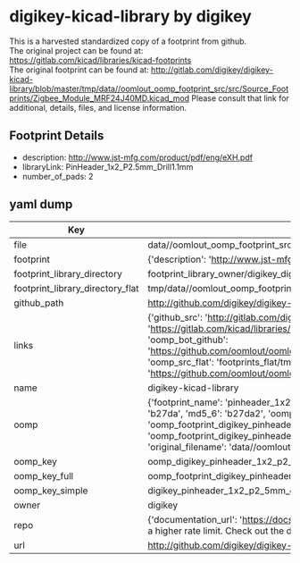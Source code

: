 # digikey-kicad-library by digikey  
This is a harvested standardized copy of a footprint from github.  
The original project can be found at:  
https://gitlab.com/kicad/libraries/kicad-footprints  
The original footprint can be found at:
http://gitlab.com/digikey/digikey-kicad-library/blob/master/tmp/data//oomlout_oomp_footprint_src/src/Source_Footprints/Zigbee_Module_MRF24J40MD.kicad_mod
Please consult that link for additional, details, files, and license information.  
## Footprint Details
* description: http://www.jst-mfg.com/product/pdf/eng/eXH.pdf  
* libraryLink: PinHeader_1x2_P2.5mm_Drill1.1mm  
* number_of_pads: 2  
## yaml dump  
| Key | Value |  
| --- | --- |  
| file | data//oomlout_oomp_footprint_src/digikey-kicad-library/src/Source_Footprints/PinHeader_1x2_P2.5mm_Drill1.1mm.kicad_mod |  
| footprint | {'description': 'http://www.jst-mfg.com/product/pdf/eng/eXH.pdf', 'libraryLink': 'PinHeader_1x2_P2.5mm_Drill1.1mm', 'number_of_pads': 2} |  
| footprint_library_directory | footprint_library_owner/digikey_digikey-kicad-library |  
| footprint_library_directory_flat | tmp/data//oomlout_oomp_footprint_src/footprints_flat/digikey_pinheader_1x2_p2_5mm_drill1_1mm_pinheader_1x2_p2_5mm_drill1_1mm/working |  
| github_path | http://github.com/digikey/digikey-kicad-library/blob/master/tmp/data//oomlout_oomp_footprint_src/src/Source_Footprints/PinHeader_1x2_P2.5mm_Drill1.1mm.kicad_mod |  
| links | {'github_src': 'http://gitlab.com/digikey/digikey-kicad-library/blob/master/tmp/data//oomlout_oomp_footprint_src/src/Source_Footprints/Zigbee_Module_MRF24J40MD.kicad_mod', 'github_src_repo': 'https://gitlab.com/kicad/libraries/kicad-footprints', 'oomp_bot': 'tmp/data//oomlout_oomp_footprint_src/footprints/digikey_pinheader_1x2_p2_5mm_drill1_1mm_pinheader_1x2_p2_5mm_drill1_1mm/working', 'oomp_bot_github': 'https://github.com/oomlout/oomlout_oomp_footprint_bot/tree/main/tmp/data//oomlout_oomp_footprint_src/footprints/digikey_pinheader_1x2_p2_5mm_drill1_1mm_pinheader_1x2_p2_5mm_drill1_1mm/working', 'oomp_src_flat': 'footprints_flat/tmp/data//oomlout_oomp_footprint_src/footprints_flat/digikey_pinheader_1x2_p2_5mm_drill1_1mm_pinheader_1x2_p2_5mm_drill1_1mm/working', 'oomp_src_flat_github': 'https://github.com/oomlout/oomlout_oomp_footprint_src/tree/main/tmp/data//oomlout_oomp_footprint_src/footprints_flat/digikey_pinheader_1x2_p2_5mm_drill1_1mm_pinheader_1x2_p2_5mm_drill1_1mm/working'} |  
| name | digikey-kicad-library |  
| oomp | {'footprint_name': 'pinheader_1x2_p2_5mm_drill1_1mm', 'library_name': 'pinheader_1x2_p2_5mm_drill1_1mm_kicad_mod', 'md5': 'b27da2e742310b64353d3e5df2074736', 'md5_10': 'b27da2e742', 'md5_5': 'b27da', 'md5_6': 'b27da2', 'oomp_key': 'oomp_digikey_pinheader_1x2_p2_5mm_drill1_1mm_pinheader_1x2_p2_5mm_drill1_1mm', 'oomp_key_extra': 'oomp_footprint_digikey_pinheader_1x2_p2_5mm_drill1_1mm_pinheader_1x2_p2_5mm_drill1_1mm', 'oomp_key_full': 'oomp_footprint_digikey_pinheader_1x2_p2_5mm_drill1_1mm_pinheader_1x2_p2_5mm_drill1_1mm_b27da2', 'oomp_key_simple': 'digikey_pinheader_1x2_p2_5mm_drill1_1mm_pinheader_1x2_p2_5mm_drill1_1mm', 'original_filename': 'data//oomlout_oomp_footprint_src/digikey-kicad-library/src/Source_Footprints/PinHeader_1x2_P2.5mm_Drill1.1mm.kicad_mod', 'owner_name': 'digikey'} |  
| oomp_key | oomp_digikey_pinheader_1x2_p2_5mm_drill1_1mm_pinheader_1x2_p2_5mm_drill1_1mm |  
| oomp_key_full | oomp_footprint_digikey_pinheader_1x2_p2_5mm_drill1_1mm_pinheader_1x2_p2_5mm_drill1_1mm |  
| oomp_key_simple | digikey_pinheader_1x2_p2_5mm_drill1_1mm_pinheader_1x2_p2_5mm_drill1_1mm |  
| owner | digikey |  
| repo | {'documentation_url': 'https://docs.github.com/rest/overview/resources-in-the-rest-api#rate-limiting', 'message': "API rate limit exceeded for 84.66.142.224. (But here's the good news: Authenticated requests get a higher rate limit. Check out the documentation for more details.)"} |  
| url | http://github.com/digikey/digikey-kicad-library |  


